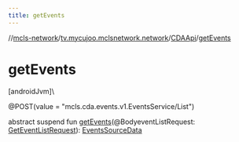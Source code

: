 ```yaml
---
title: getEvents
---
```

//[mcls-network](../../../index.html)/[tv.mycujoo.mclsnetwork.network](../index.html)/[CDAApi](index.html)/[getEvents](get-events.html)



# getEvents



[androidJvm]\




@POST(value = &quot;mcls.cda.events.v1.EventsService/List&quot;)



abstract suspend fun [getEvents](get-events.html)(@BodyeventListRequest: [GetEventListRequest](../../tv.mycujoo.mclsnetwork.network.request/-get-event-list-request/index.html)): [EventsSourceData](../../tv.mycujoo.mclsnetwork.data.model/-events-source-data/index.html)




